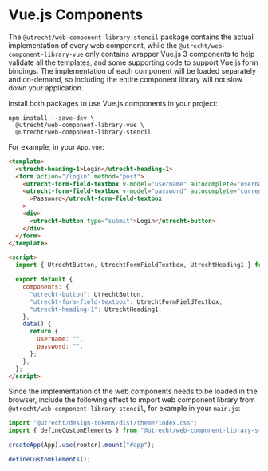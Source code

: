 # Vue.js Components

The `@utrecht/web-component-library-stencil` package contains the actual implementation of every web component, while the `@utrecht/web-component-library-vue` only contains wrapper Vue.js 3 components to help validate all the templates, and some supporting code to support Vue.js form bindings. The implementation of each component will be loaded separately and on-demand, so including the entire component library will not slow down your application.

Install both packages to use Vue.js components in your project:

```shell
npm install --save-dev \
  @utrecht/web-component-library-vue \
  @utrecht/web-component-library-stencil
```

For example, in your `App.vue`:

```html
<template>
  <utrecht-heading-1>Login</utrecht-heading-1>
  <form action="/login" method="post">
    <utrecht-form-field-textbox v-model="username" autocomplete="username">Username</utrecht-form-field-textbox>
    <utrecht-form-field-textbox v-model="password" autocomplete="current-password" type="password"
      >Password</utrecht-form-field-textbox
    >
    <div>
      <utrecht-button type="submit">Login</utrecht-button>
    </div>
  </form>
</template>

<script>
  import { UtrechtButton, UtrechtFormFieldTextbox, UtrechtHeading1 } from "@utrecht/web-component-library-vue";

  export default {
    components: {
      "utrecht-button": UtrechtButton,
      "utrecht-form-field-textbox": UtrechtFormFieldTextbox,
      "utrecht-heading-1": UtrechtHeading1,
    },
    data() {
      return {
        username: "",
        password: "",
      };
    },
  };
</script>
```

Since the implementation of the web components needs to be loaded in the browser, include the following effect to import web component library from `@utrecht/web-component-library-stencil`, for example in your `main.js`:

```js
import "@utrecht/design-tokens/dist/theme/index.css";
import { defineCustomElements } from "@utrecht/web-component-library-stencil";

createApp(App).use(router).mount("#app");

defineCustomElements();
```
